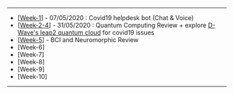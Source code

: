 ------------

- [[Week-1](https://github.com/gopala-kr/Qunatum-Dots/tree/master/01-Covid19)] - 07/05/2020 : Covid19 helpdesk bot (Chat & Voice)
- [[Week-2-4](https://github.com/gopala-kr/Quantum-Dots/tree/master/02-Quantum_Computing_Review)] - 31/05/2020 : Quantum Computing Review + explore [D-Wave's leap2 quantum cloud](https://www.dwavesys.com/take-leap) for covid19 issues
- [[Week-5](https://github.com/gopala-kr/Quantum-Dots/tree/master/05-BCI_Neuromorphic)] - BCI and Neuromorphic Review
- [Week-6]
- [Week-7]
- [Week-8]
- [Week-9]
- [Week-10]

-------------


